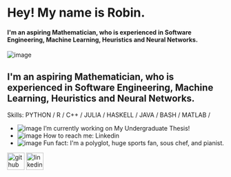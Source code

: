 # Hey! My name is Robin.
#### I'm an aspiring Mathematician, who is experienced in Software Engineering, Machine Learning, Heuristics and Neural Networks.
![image](https://cdn.discordapp.com/attachments/906212540021895178/1105270930818740224/OT4Pg7wfxQ16wBahzfAAAAAElFTkSuQmCC.png)
## I'm an aspiring Mathematician, who is experienced in Software Engineering, Machine Learning, Heuristics and Neural Networks.

Skills: PYTHON / R / C++ / JULIA / HASKELL / JAVA / BASH / MATLAB / 

- ![image](https://cdn.discordapp.com/emojis/986879238458196078.webp?size=16&quality=lossless) I’m currently working on My Undergraduate Thesis! 
- ![image](https://cdn.discordapp.com/emojis/1013959897467060238.webp?size=16&quality=lossless) How to reach me: Linkedin 
- ![image](https://cdn.discordapp.com/emojis/853822088140685342.gif?size=16&quality=lossless) Fun fact: I'm a polyglot, huge sports fan, sous chef, and pianist. 


[<img src='https://cdn.jsdelivr.net/npm/simple-icons@3.0.1/icons/github.svg' alt='github' height='40'>](https://github.com/R0B11N)  [<img src='https://cdn.jsdelivr.net/npm/simple-icons@3.0.1/icons/linkedin.svg' alt='linkedin' height='40'>](https://www.linkedin.com/in/r0bin//)  

